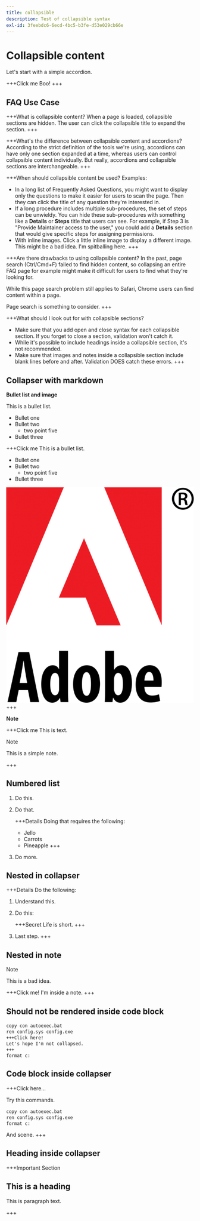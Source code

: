 ```yaml
---
title: collapsible
description: Test of collapsible syntax
exl-id: 3feebdc6-6ecd-4bc5-b3fe-d53e029cb66e
---
```

# Collapsible content

Let's start with a simple accordion.

+++Click me
Boo!
+++

## FAQ Use Case

+++What is collapsible content?
When a page is loaded, collapsible sections are hidden. The user can click the collapsible title to expand the section.
 +++

+++What's the difference between collapsible content and accordions?
According to the strict definition of the tools we're using, accordions can have only one section expanded at a time, whereas users can control collapsible content individually. But really, accordions and collapsible sections are interchangeable.
+++

+++When should collapsible content be used?
Examples:

* In a long list of Frequently Asked Questions, you might want to display only the questions to make it easier for users to scan the page. Then they can click the title of any question they're interested in.
* If a long procedure includes multiple sub-procedures, the set of steps can be unwieldy. You can hide these sub-procedures with something like a **Details** or **Steps** title that users can see. For example, if Step 3 is "Provide Maintainer access to the user," you could add a **Details** section that would give specific steps for assigning permissions.
* With inline images. Click a little inline image to display a different image. This might be a bad idea. I'm spitballing here.
+++

+++Are there drawbacks to using collapsible content?
In the past, page search (Ctrl/Cmd+F) failed to find hidden content, so collapsing an entire FAQ page for example might make it difficult for users to find what they're looking for.

While this page search problem still applies to Safari, Chrome users can find content within a page.

Page search is something to consider.
+++

+++What should I look out for with collapsible sections?

* Make sure that you add open and close syntax for each collapsible section. If you forget to close a section, validation won't catch it.
* While it's possible to include headings inside a collapsible section, it's not recommended.
* Make sure that images and notes inside a collapsible section include blank lines before and after. Validation DOES catch these errors.
+++

## Collapser with markdown

**Bullet list and image**

This is a bullet list.

* Bullet one
* Bullet two
  * two point five
* Bullet three

+++Click me
This is a bullet list.

* Bullet one
* Bullet two
  * two point five
* Bullet three

![logo](assets/adobe-logo-old.png)
+++

**Note**

+++Click me
This is text.

>[!NOTE]
>
>This is a simple note.

+++

## Numbered list

1. Do this.
1. Do that.

   +++Details
   Doing that requires the following:

   * Jello
   * Carrots
   * Pineapple
   +++

1. Do more.

## Nested in collapser

+++Details
Do the following:

1. Understand this.
1. Do this:

   +++Secret
   Life is short.
   +++

1. Last step.
+++

## Nested in note

>[!NOTE]
>
>This is a bad idea.
>
>+++Click me!
>I'm inside a note.
>+++

## Should not be rendered inside code block

```
copy con autoexec.bat
ren config.sys config.exe
+++Click here!
Let's hope I'm not collapsed.
+++
format c:
```

## Code block inside collapser

+++Click here...

Try this commands.

```
copy con autoexec.bat
ren config.sys config.exe
format c:
```

And scene.
+++

## Heading inside collapser

+++Important Section

## This is a heading

This is paragraph text.

+++
 
